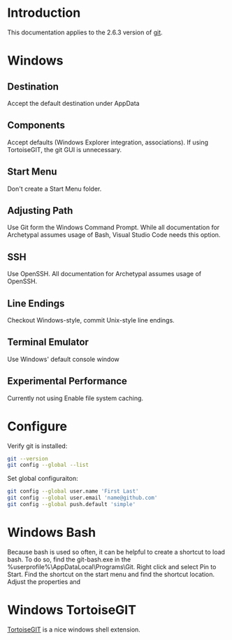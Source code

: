 Introduction
============
This documentation applies to the 2.6.3 version of [git](https://git-scm.com/).


Windows
=======

Destination
-----------
Accept the default destination under AppData

Components
----------
Accept defaults (Windows Explorer integration, associations).  If using TortoiseGIT, the
git GUI is unnecessary.

Start Menu
----------
Don't create a Start Menu folder.

Adjusting Path
--------------
Use Git form the Windows Command Prompt.  While all documentation for Archetypal assumes usage of Bash,
Visual Studio Code needs this option.

SSH
---
Use OpenSSH.  All documentation for Archetypal assumes usage of OpenSSH.

Line Endings
------------
Checkout Windows-style, commit Unix-style line endings.

Terminal Emulator
-----------------
Use Windows' default console window

Experimental Performance
------------------------
Currently not using Enable file system caching.

Configure
=========

Verify git is installed:

```bash
git --version
git config --global --list
```

Set global configuraiton:
```bash
git config --global user.name 'First Last'
git config --global user.email 'name@github.com'
git config --global push.default 'simple'
```

Windows Bash
============
Because bash is used so often, it can be helpful to create a shortcut to load bash.  To do so,
find the git-bash.exe in the %userprofile%\AppDataLocal\Programs\Git.  Right click and select Pin to Start.
Find the shortcut on the start menu and find the shortcut location.  Adjust the properties and



Windows TortoiseGIT
===================
[TortoiseGIT](https://tortoisegit.org/) is a nice windows shell extension.
